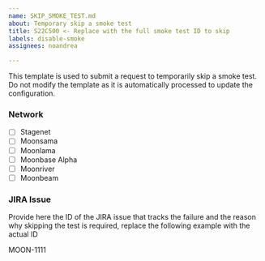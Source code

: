 ```yaml
---
name: SKIP_SMOKE_TEST.md
about: Temporary skip a smoke test
title: S22C500 <- Replace with the full smoke test ID to skip
labels: disable-smoke
assignees: noandrea

---
```


This template is used to submit a request to temporarily skip a smoke test. Do not modify the template as it is automatically processed to update the configuration.

### Network

- [ ] Stagenet
- [ ] Moonsama
- [ ] Moonlama
- [ ] Moonbase Alpha
- [ ] Moonriver
- [ ] Moonbeam 

### JIRA Issue 

Provide here the ID of the JIRA issue that tracks the failure and the reason why skipping the test is required, replace the following example with the actual ID

MOON-1111
